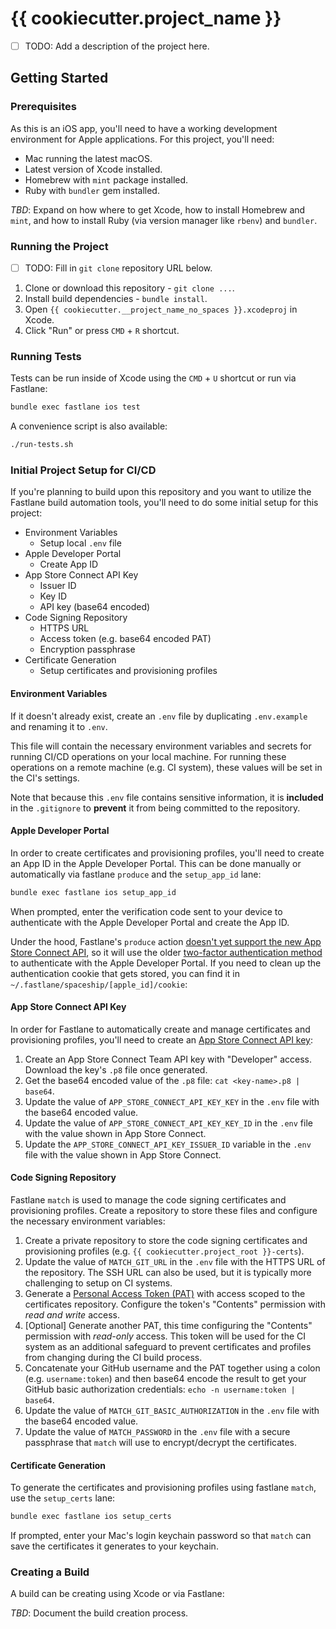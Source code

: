 # {{ cookiecutter.project_name }}

- [ ] TODO: Add a description of the project here.

## Getting Started

### Prerequisites

As this is an iOS app, you'll need to have a working development environment for
Apple applications. For this project, you'll need:

- Mac running the latest macOS.
- Latest version of Xcode installed.
- Homebrew with `mint` package installed.
- Ruby with `bundler` gem installed.

_TBD_: Expand on how where to get Xcode, how to install Homebrew and `mint`,
and how to install Ruby (via version manager like `rbenv`) and `bundler`.

### Running the Project

- [ ] TODO: Fill in `git clone` repository URL below.

1. Clone or download this repository - `git clone ...`.
2. Install build dependencies - `bundle install`.
3. Open `{{ cookiecutter.__project_name_no_spaces }}.xcodeproj` in Xcode.
4. Click "Run" or press `CMD` + `R` shortcut.

### Running Tests

Tests can be run inside of Xcode using the `CMD` + `U` shortcut or run via Fastlane:

```bash
bundle exec fastlane ios test
```

A convenience script is also available:

```bash
./run-tests.sh
```

### Initial Project Setup for CI/CD

If you're planning to build upon this repository and you want to utilize the Fastlane
build automation tools, you'll need to do some initial setup for this project:

- Environment Variables
  - Setup local `.env` file
- Apple Developer Portal
  - Create App ID
- App Store Connect API Key
  - Issuer ID
  - Key ID
  - API key (base64 encoded)
- Code Signing Repository
  - HTTPS URL
  - Access token (e.g. base64 encoded PAT)
  - Encryption passphrase
- Certificate Generation
  - Setup certificates and provisioning profiles

#### Environment Variables

If it doesn't already exist, create an `.env` file by duplicating `.env.example`
and renaming it to `.env`.

This file will contain the necessary environment variables and secrets for running
CI/CD operations on your local machine. For running these operations on a remote
machine (e.g. CI system), these values will be set in the CI's settings.

Note that because this `.env` file contains sensitive information, it is
**included** in the `.gitignore` to **prevent** it from being committed to the repository.

#### Apple Developer Portal

In order to create certificates and provisioning profiles, you'll need to create
an App ID in the Apple Developer Portal. This can be done manually or automatically
via fastlane `produce` and the `setup_app_id` lane:

```bash
bundle exec fastlane ios setup_app_id
```

When prompted, enter the verification code sent to your device to authenticate
with the Apple Developer Portal and create the App ID.

Under the hood, Fastlane's `produce` action [doesn't yet support the new App Store
Connect API](https://docs.fastlane.tools/app-store-connect-api/#supported-actionstools),
so it will use the older [two-factor authentication method](https://docs.fastlane.tools/getting-started/ios/authentication/#method-2-two-step-or-two-factor-authentication)
to authenticate with the Apple Developer Portal. If you need to clean up the authentication
cookie that gets stored, you can find it in `~/.fastlane/spaceship/[apple_id]/cookie`:

#### App Store Connect API Key

In order for Fastlane to automatically create and manage certificates and provisioning
profiles, you'll need to create an [App Store Connect API key](https://appstoreconnect.apple.com/access/integrations/api):

1. Create an App Store Connect Team API key with "Developer" access. Download the
key's `.p8` file once generated.
2. Get the base64 encoded value of the `.p8` file: `cat <key-name>.p8 | base64`.
3. Update the value of `APP_STORE_CONNECT_API_KEY_KEY` in the `.env` file with the
base64 encoded value.
4. Update the value of `APP_STORE_CONNECT_API_KEY_KEY_ID` in the `.env` file with
the value shown in App Store Connect.
5. Update the `APP_STORE_CONNECT_API_KEY_ISSUER_ID` variable in the `.env` file
with the value shown in App Store Connect.

#### Code Signing Repository

Fastlane `match` is used to manage the code signing certificates and provisioning
profiles. Create a repository to store these files and configure the necessary
environment variables:

1. Create a private repository to store the code signing certificates and provisioning
profiles (e.g. `{{ cookiecutter.project_root }}-certs`).
2. Update the value of `MATCH_GIT_URL` in the `.env` file with the HTTPS URL of the
repository. The SSH URL can also be used, but it is typically more challenging to
setup on CI systems.
3. Generate a [Personal Access Token (PAT)](https://github.com/settings/personal-access-tokens)
with access scoped to the certificates repository. Configure the token's "Contents"
permission with _read and write_ access.
4. [Optional] Generate another PAT, this time configuring the "Contents" permission
with _read-only_ access. This token will be used for the CI system as an additional
safeguard to prevent certificates and profiles from changing during the CI build
process.
5. Concatenate your GitHub username and the PAT together using a colon (e.g. `username:token`)
and then base64 encode the result to get your GitHub basic authorization credentials:
`echo -n username:token | base64`.
6. Update the value of `MATCH_GIT_BASIC_AUTHORIZATION` in the `.env` file with
the base64 encoded value.
7. Update the value of `MATCH_PASSWORD` in the `.env` file with a secure passphrase
that `match` will use to encrypt/decrypt the certificates.

#### Certificate Generation

To generate the certificates and provisioning profiles using fastlane `match`,
use the `setup_certs` lane:

```bash
bundle exec fastlane ios setup_certs
```

If prompted, enter your Mac's login keychain password so that `match` can
save the certificates it generates to your keychain.

### Creating a Build

A build can be creating using Xcode or via Fastlane:

_TBD_: Document the build creation process.
